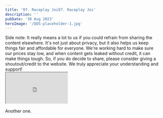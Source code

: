 ```yaml
---
title: '97. Raceplay Joi97. Raceplay Joi'
description: ''
pubDate: '30 Aug 2023'
heroImage: '/QOS-placeholder-1.jpg'
---
```

<div class="video_paragraph_header"> Side note: It really means a lot to us if you could refrain from sharing the content elsewhere. It's not just about privacy, but it also helps us keep things fair and affordable for everyone. We're working hard to make sure our prices stay low, and when content gets leaked without credit, it can make things tough. So, if you do decide to share, please consider giving a shoutout/credit to the website. We truly appreciate your understanding and support!</div>

<iframe src="https://drive.google.com/file/d/1WdLUkuRG7BT5yFjm-pwwpJGxWoWyfZtj/preview" width="200" height="100" allow="autoplay" allowfullscreen="allowfullscreen"></iframe>

Another one.
<br>
<br>
<!---<a class="read_more" href="https://drive.google.com/file/d/1WdLUkuRG7BT5yFjm-pwwpJGxWoWyfZtj/view?usp=sharing">Download</a>--->